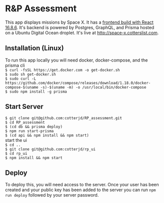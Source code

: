# R&P Assessment 

This app displays missions by Space X. It has a <a href="https://github.com/cotterjd/rp_ui">frontend build with React 16.8.6</a>. It's backend is powered by Postgres, GraphQL, and Prisma hosted on a Ubuntu Digital Ocean droplet. It's live at http://space-x.cotterslist.com. 

## Installation (Linux)

To run this app locally you will need docker, docker-compose, and the prisma cli <br />
`$ curl -fsSL https://get.docker.com -o get-docker.sh`<br />
`$ sudo sh get-docker.sh`<br />
`$ sudo curl -L https://github.com/docker/compose/releases/download/1.18.0/docker-compose-$(uname -s)-$(uname -m) -o /usr/local/bin/docker-compose`<br />
`$ sudo npm install -g prisma`

## Start Server

`$ git clone git@github.com:cotterjd/RP_assessment.git`<br />
`$ cd RP_assessment`<br />
`$ (cd db && prisma deploy)`<br />
`$ npm run start-prisma`<br />
`$ (cd api && npm install && npm start)`<br />
start the ui<br />
`$ cd ..`<br />
`$ git clone git@github.com:cotterjd/rp_ui`<br />
`$ cd rp_ui`<br />
`$ npm install && npm start`<br />


## Deploy 

To deploy this, you will need access to the server. Once your user has been created and your public key has been added to the server you can run `npm run deploy` followed by your server password. 
